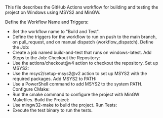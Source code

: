 This file describes the GitHub Actions workflow for building and testing the project on Windows using MSYS2 and MinGW.

Define the Workflow Name and Triggers:
- Set the workflow name to "Build and Test".
- Define the triggers for the workflow to run on push to the main branch, on pull_request, and on manual dispatch (workflow_dispatch).
Define the Job:
- Create a job named build-and-test that runs on windows-latest.
Add Steps to the Job:
Checkout the Repository:
- Use the actions/checkout@v4 action to checkout the repository.
Set up MSYS2:
- Use the msys2/setup-msys2@v2 action to set up MSYS2 with the required packages.
Add MSYS2 to PATH:
- Use a PowerShell command to add MSYS2 to the system PATH.
Configure CMake:
- Run the cmake command to configure the project with MinGW Makefiles.
Build the Project:
- Use mingw32-make to build the project.
Run Tests:
- Execute the test binary to run the tests.